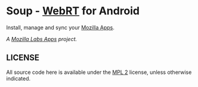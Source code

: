 # Soup - [WebRT](https://wiki.mozilla.org/Apps/WebRT) for Android

Install, manage and sync your [Mozilla Apps](https://developer.mozilla.org/en/Apps).

*A [Mozilla Labs Apps](https://apps.mozillalabs.com/) project.*

## LICENSE

All source code here is available under the [MPL 2](https://mozilla.org/MPL/) license, unless otherwise indicated.